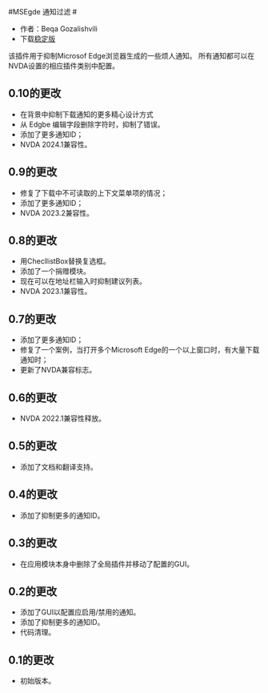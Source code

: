 #MSEgde 通知过滤 #

* 作者：Beqa Gozalishvili
* 下载[稳定版][1]

该插件用于抑制Microsof Edge浏览器生成的一些烦人通知。
所有通知都可以在NVDA设置的相应插件类别中配置。

## 0.10的更改 ##
* 在背景中抑制下载通知的更多精心设计方式
* 从 Edgbe 编辑字段删除字符时，抑制了错误。
* 添加了更多通知ID；
* NVDA 2024.1兼容性。

## 0.9的更改 ##
* 修复了下载中不可读取的上下文菜单项的情况；
* 添加了更多通知ID；
* NVDA 2023.2兼容性。

## 0.8的更改 ##
* 用ChecllistBox替换复选框。
* 添加了一个捐赠模块。
* 现在可以在地址栏输入时抑制建议列表。
* NVDA 2023.1兼容性。

## 0.7的更改 ##
* 添加了更多通知ID；
* 修复了一个案例，当打开多个Microsoft Edge的一个以上窗口时，有大量下载通知时；
* 更新了NVDA兼容标志。

## 0.6的更改 ##
* NVDA 2022.1兼容性释放。

## 0.5的更改 ##
* 添加了文档和翻译支持。

## 0.4的更改 ##

* 添加了抑制更多的通知ID。

## 0.3的更改 ##

* 在应用模块本身中删除了全局插件并移动了配置的GUI。

## 0.2的更改 ##
* 添加了GUI以配置应启用/禁用的通知。
* 添加了抑制更多的通知ID。
* 代码清理。

## 0.1的更改 ##
* 初始版本。

[1]: http://addons.nvda-project.org/files/get.php?file=msedge
